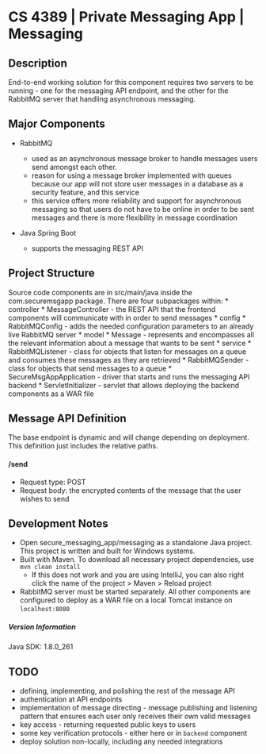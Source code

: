 # CS 4389 | Private Messaging App | Messaging

## Description
End-to-end working solution for this component requires two servers to be running - one for the messaging API endpoint, and the other for the RabbitMQ server that handling asynchronous messaging.

## Major Components
* RabbitMQ
    * used as an asynchronous message broker to handle messages users send amongst each other.
    * reason for using a message broker implemented with queues because our app will not store user messages in a database as a security feature, and this service 
    * this service offers more reliability and support for asynchronous messaging so that users do not have to be online in order to be sent messages and there is more flexibility in message coordination
    
* Java Spring Boot
    * supports the messaging REST API


## Project Structure 
Source code components are in src/main/java inside the com.securemsgapp package. There are four subpackages within:
    * controller
        * MessageController - the REST API that the frontend components will communicate with in order to send messages
    * config
        * RabbitMQConfig - adds the needed configuration parameters to an already live RabbitMQ server
    * model
        * Message - represents and encompasses all the relevant information about a message that wants to be sent
    * service
        * RabbitMQListener - class for objects that listen for messages on a queue and consumes these messages as they are retrieved
        * RabbitMQSender - class for objects that send messages to a queue
    * SecureMsgAppApplication - driver that starts and runs the messaging API backend
    * ServletInitializer - servlet that allows deploying the backend components as a WAR file
    
## Message API Definition
The base endpoint is dynamic and will change depending on deployment. This definition just includes the relative paths.

#### /send
* Request type: POST
* Request body: the encrypted contents of the message that the user wishes to send
    
## Development Notes
* Open secure_messaging_app/messaging as a standalone Java project. This project is written and built for Windows systems.
* Built with Maven. To download all necessary project dependencies, use `mvn clean install`
    * If this does not work and you are using IntelliJ, you can also right click the name of the project > Maven > Reload project
* RabbitMQ server must be started separately. All other components are configured to deploy as a WAR file on a local Tomcat instance on `localhost:8080`

##### Version Information
Java SDK: 1.8.0_261
    

## TODO
* defining, implementing, and polishing the rest of the message API
* authentication at API endpoints
* implementation of message directing - message publishing and listening pattern that ensures each user only receives their own valid messages
* key access - returning requested public keys to users
* some key verification protocols - either here or in `backend` component
* deploy solution non-locally, including any needed integrations